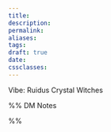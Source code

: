 ```yaml
---
title: 
description: 
permalink: 
aliases: 
tags: 
draft: true
date: 
cssclasses:
---
```

Vibe: Ruidus Crystal Witches


%% DM Notes



%%